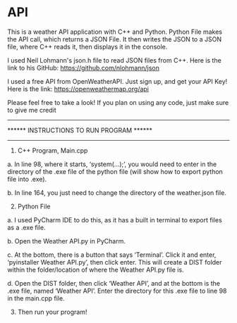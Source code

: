 # API
This is a weather API application with C++ and Python.
Python File makes the API call, which returns a JSON File. It then writes the JSON to a JSON file, where C++ reads it, then displays it in the console.

I used Neil Lohmann's json.h file to read JSON files from C++. Here is the link to his GitHub: https://github.com/nlohmann/json

I used a free API from OpenWeatherAPI. Just sign up, and get your API Key! Here is the link: https://openweathermap.org/api

Please feel free to take a look! If you plan on using any code, just make sure to give me credit

*****************************************
****** INSTRUCTIONS TO RUN PROGRAM ******
*****************************************
1.	C++ Program, Main.cpp

a.	In line 98, where it starts, ‘system(…);’, you would need to enter in the directory of the .exe file of the python file (will show how to export python file into .exe).
  
b.	In line 164, you just need to change the directory of the weather.json file.
  
2.	Python File

  a.	I used PyCharm IDE to do this, as it has a built in terminal to export files as a .exe file.
  
  b.	Open the Weather API.py in PyCharm.
    
  c.	At the bottom, there is a button that says ‘Terminal’. Click it and enter, ‘pyinstaller Weather API.py’, then click enter. This will create a DIST folder within the folder/location of where the Weather API.py file is.
    
  d.	Open the DIST folder, then click ‘Weather API’, and at the bottom is the .exe file, named ‘Weather API’. Enter the directory for this .exe file to line 98 in the main.cpp file.
    
3.	Then run your program!
